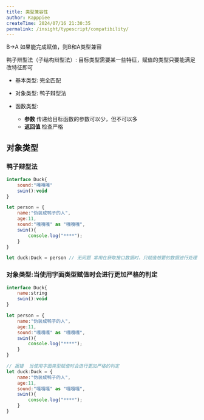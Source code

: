 ```yaml
---
title: 类型兼容性
author: Kapppiee
createTime: 2024/07/16 21:30:35
permalink: /insight/typescript/compatibility/
---
```


B->A 如果能完成赋值，则B和A类型兼容

鸭子辨型法（子结构辩型法）: 目标类型需要某一些特征，赋值的类型只要能满足改特征即可

- 基本类型: 完全匹配

- 对象类型: 鸭子辩型法

- 函数类型:
  - **参数** 传递给目标函数的参数可以少，但不可以多
  - **返回值** 检查严格

## 对象类型

### 鸭子辩型法

```js ts
interface Duck{
    sound:"嘎嘎嘎"
    swin():void
}

let person = {
    name:"伪装成鸭子的人",
    age:11,
    sound:"嘎嘎嘎" as "嘎嘎嘎",
    swin(){
        console.log("****");
    }
}

let duck:Duck = person // 无问题 常用在获取接口数据时，只赋值想要的数据进行处理


```

### 对象类型:当使用字面类型赋值时会进行更加严格的判定

```js ts
interface Duck{
    name:string
    swin():void
}

let person = {
    name:"伪装成鸭子的人",
    age:11,
    sound:"嘎嘎嘎" as "嘎嘎嘎",
    swin(){
        console.log("****");
    }
}

// 报错  当使用字面类型赋值时会进行更加严格的判定
let duck:Duck = {
    name:"伪装成鸭子的人",
    age:11,
    sound:"嘎嘎嘎" as "嘎嘎嘎",
    swin(){
        console.log("****");
    }
}

```
